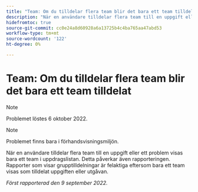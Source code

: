 ```yaml
---
title: "Team: Om du tilldelar flera team blir det bara ett team tilldelat"
description: "När en användare tilldelar flera team till en uppgift eller ett problem visas bara ett team i uppdragslistan. Detta påverkar även rapporteringen. Rapporter som visar grupptilldelningar är felaktiga eftersom bara ett team visas som tilldelat uppgiften eller utgåvan."
hidefromtoc: true
source-git-commit: cc0e24a8d60928a6a13725b4c4ba765aa47abd53
workflow-type: tm+mt
source-wordcount: '122'
ht-degree: 0%

---
```



# Team: Om du tilldelar flera team blir det bara ett team tilldelat

>[!NOTE]
>
>Problemet löstes 6 oktober 2022.

>[!NOTE]
>
>Problemet finns bara i förhandsvisningsmiljön.

När en användare tilldelar flera team till en uppgift eller ett problem visas bara ett team i uppdragslistan. Detta påverkar även rapporteringen. Rapporter som visar grupptilldelningar är felaktiga eftersom bara ett team visas som tilldelat uppgiften eller utgåvan.

_Först rapporterad den 9 september 2022._

